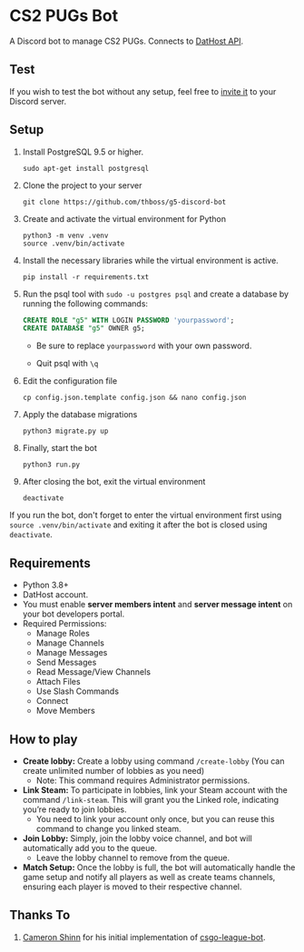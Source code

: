 # CS2 PUGs Bot

A Discord bot to manage CS2 PUGs. Connects to [DatHost API](https://dathost.net/reference/post_api-0-1-cs2-matches).

## Test
If you wish to test the bot without any setup, feel free to [invite it](https://discord.com/oauth2/authorize?client_id=820447661932019734&permissions=2433788944&scope=applications.commands+bot) to your Discord server.

## Setup

1. Install PostgreSQL 9.5 or higher.

   ```
   sudo apt-get install postgresql
   ```

2. Clone the project to your server
   ```
   git clone https://github.com/thboss/g5-discord-bot
   ```

3. Create and activate the virtual environment for Python
   ```
   python3 -m venv .venv
   source .venv/bin/activate
   ```

4. Install the necessary libraries while the virtual environment is active.
   ```
   pip install -r requirements.txt
   ```

5. Run the psql tool with `sudo -u postgres psql` and create a database by running the following commands:

   ```sql
   CREATE ROLE "g5" WITH LOGIN PASSWORD 'yourpassword';
   CREATE DATABASE "g5" OWNER g5;
   ```

   - Be sure to replace `yourpassword` with your own password.

   - Quit psql with `\q`

6. Edit the configuration file
   ```
   cp config.json.template config.json && nano config.json
   ```

7. Apply the database migrations
   ```
   python3 migrate.py up
   ```

8. Finally, start the bot
   ```
   python3 run.py
   ```

9. After closing the bot, exit the virtual environment
   ```
   deactivate
   ```

If you run the bot, don't forget to enter the virtual environment first using `source .venv/bin/activate` and exiting it after the bot is closed using `deactivate`.


## Requirements
- Python 3.8+
- DatHost account.
- You must enable **server members intent** and **server message intent** on your bot developers portal.
- Required Permissions:
  - Manage Roles
  - Manage Channels
  - Manage Messages
  - Send Messages
  - Read Message/View Channels
  - Attach Files
  - Use Slash Commands
  - Connect
  - Move Members

## How to play
- **Create lobby:** Create a lobby using command `/create-lobby` (You can create unlimited number of lobbies as you need)
   - Note: This command requires Administrator permissions.
- **Link Steam:** To participate in lobbies, link your Steam account with the command `/link-steam`. This will grant you the Linked role, indicating you’re ready to join lobbies.
   - You need to link your account only once, but you can reuse this command to change you linked steam.
- **Join Lobby:** Simply, join the lobby voice channel, and bot will automatically add you to the queue.
   - Leave the lobby channel to remove from the queue.
- **Match Setup:** Once the lobby is full, the bot will automatically handle the game setup and notify all players as well as create teams channels, ensuring each player is moved to their respective channel.


## Thanks To

1. [Cameron Shinn](https://github.com/cameronshinn) for his initial implementation of [csgo-league-bot](https://github.com/csgo-league/csgo-league-bot).


